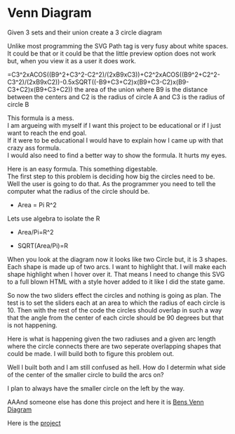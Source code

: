 
# Venn Diagram

Given 3 sets and their union create a 3 circle diagram

Unlike most programming the SVG Path tag is very fusy about white spaces. It could be that or it could be that the little preview option does not work but, when you view it as a user it does work.

=C3^2xACOS((B9^2+C3^2-C2^2)/(2xB9xC3))+C2^2xACOS((B9^2+C2^2-C3^2)/(2xB9xC2))-0.5xSQRT((-B9+C3+C2)x(B9+C3-C2)x(B9-C3+C2)x(B9+C3+C2))
the area of the union where B9 is the distance between the centers and C2 is the radius of circle A and C3 is the radius of circle B

This formula is a mess.  
I am argueing with myself if I want this project to be educational or if I just want to reach the end goal.  
If it were to be educational I would have to explain how I came up with that crazy ass formula.  
I would also need to find a better way to show the formula.  It hurts my eyes.

Here is an easy formula. This something digestable.  
The first step to this problem is deciding how big the circles need to be.  
Well the user is going to do that.
As the programmer you need to tell the computer what the radius of the circle should be.

* Area = Pi R^2

Lets use algebra to isolate the R

* Area/Pi=R^2

* SQRT(Area/Pi)=R


When you look at the diagram now it looks like two Circle but, it is 3 shapes.
Each shape is made up of two arcs.  I want to highlight that.
I will make each shape highlight when I hover over it.  That means I need to change this SVG to 
a full blown HTML with a style hover added to it like I did the state game.

So now the two sliders effect the circles and nothing is going as plan.
The test is to set the sliders each at an area to which the radius of each circle is 10.
Then with the rest of the code the circles should overlap in such a way 
that the angle from the center of each circle should be 90 degrees but that is not happening.  

Here is what is happening given the two radiuses and a given arc length where the circle connects 
there are two seperate overlapping shapes that could be made.  I will build both to figure this problem out. 

Well I built both and I am still confused as hell. How do I determin what side of the center of the smaller circle to build the arcs on?

I plan to always have the smaller circle on the left by the way.

AAAnd someone else has done this project and here it is [Bens Venn Diagram](https://github.com/benfred/venn.js/blob/master/README.md)

Here is the [project](https://theowlseye.github.io/VennDiagram/VennDiagram.html)
